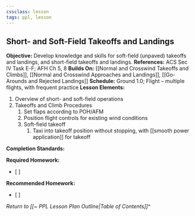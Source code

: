 ```yaml
---
cssclass: lesson
tags: ppl, lesson
---
```

## Short- and Soft-Field Takeoffs and Landings

**Objective:** Develop knowledge and skills for soft-field (unpaved) takeoffs and landings, and short-field takeoffs and landings.
**References:** ACS Sec IV Task E-F; AFH Ch 5, 8
**Builds On:** [[Normal and Crosswind Takeoffs and Climbs]], [[Normal and Crosswind Approaches and Landings]], [[Go-Arounds and Rejected Landings]]
**Schedule:** Ground 1.0; Flight – multiple flights, with frequent practice
**Lesson Elements:**
1. Overview of short- and soft-field operations
2. Takeoffs and Climb Procedures
	1. Set flaps according to POH/AFM
	2. Position flight controls for existing wind conditions
	3. Soft-field takeoff
		1. Taxi into takeoff position without stopping, with [[smooth power application]] for takeoff

**Completion Standards:** 

**Required Homework:** 
- [ ] 

**Recommended Homework:** 
- [ ] 

*Return to [[~ PPL Lesson Plan Outline|Table of Contents]]^*